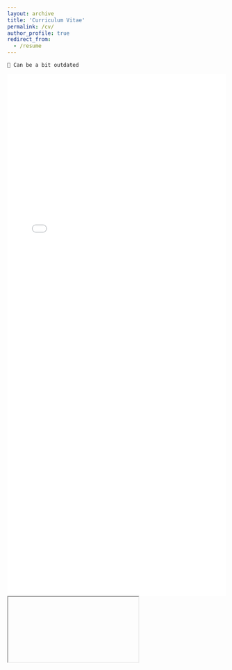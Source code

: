 ```yaml
---
layout: archive
title: 'Curriculum Vitae'
permalink: /cv/
author_profile: true
redirect_from:
  - /resume
---
```

``
📝 Can be a bit outdated
``

<!-- <embed src="../files/CV_20231226.pdf" type="application/pdf" width="100%" height="800px" /> -->
<iframe src="../files/cv_20250928.pdf" title="example" width="100%" height="1200" frameborder="0"></iframe>
<iframe>
  <a href="../files/cv_20250928.pdf" target="example" width="100%" height="1200" frameborder="0"></a>
</iframe>
